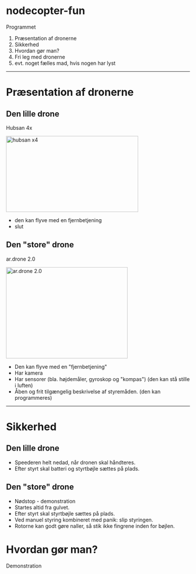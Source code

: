 # nodecopter-fun

Programmet

1.	Præsentation af dronerne
2.	Sikkerhed
3.	Hvordan gør man?
4.	Fri leg med dronerne
5.	evt. noget fælles mad, hvis nogen har lyst

---

# Præsentation af dronerne

## Den lille drone 

Hubsan 4x

<img src="http://quadcopterbase.com/wp-content/uploads/2014/08/IMG_2924.jpg" alt="hubsan x4" height="208" width="362">

* den kan flyve med en fjernbetjening
* slut


## Den "store" drone

ar.drone 2.0

<img src="https://www.dronegeeks.com/img/5b6a/ar-drone-20-elite-editionsa1_jpg_egdetail.jpg" alt="ar.drone 2.0" height="250" width="333">

* Den kan flyve med en "fjernbetjening"
* Har kamera
* Har sensorer (bla. højdemåler, gyroskop og "kompas") (den kan stå stille i luften)
* Åben og frit tilgængelig beskrivelse af styremåden. (den kan programmeres)

---

# Sikkerhed

## Den lille drone

* Speederen helt nedad, når dronen skal håndteres.
* Efter styrt skal batteri og styrtbøjle sættes på plads.

## Den "store" drone

* Nødstop - demonstration
* Startes altid fra gulvet.
* Efter styrt skal styrtbøjle sættes på plads.
* Ved manuel styring kombineret med panik: slip styringen. 
* Rotorne kan godt gøre naller, så stik ikke fingrene inden for bøjlen.

# Hvordan gør man?

Demonstration